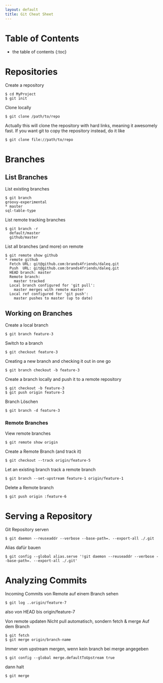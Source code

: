 ```yaml
---
layout: default
title: Git Cheat Sheet
---
```


# Table of Contents

* the table of contents
{:toc}

# Repositories

Create a repository

	$ cd MyProject
	$ git init

Clone locally 

	$ git clone /path/to/repo
	
Actually this will clone the repository with hard links, meaning it awesomely fast. If you want
git to copy the repository instead, do it like
	
	$ git clone file://path/to/repo

# Branches

## List Branches

List existing branches

	$ git branch
  	groovy-experimental
	* master
  	sql-table-type

List remote tracking branches

	$ git branch -r
	  default/master
	  github/master

List all branches (and more) on remote

	$ git remote show github
	* remote github
	  Fetch URL: git@github.com:brands4friends/daleq.git
	  Push  URL: git@github.com:brands4friends/daleq.git
	  HEAD branch: master
	  Remote branch:
	    master tracked
	  Local branch configured for 'git pull':
	    master merges with remote master
	  Local ref configured for 'git push':
	    master pushes to master (up to date)

## Working on Branches

Create a local branch

	$ git branch feature-3

Switch to a branch

	$ git checkout feature-3

Creating a new branch and checking it out in one go

	$ git branch checkout -b feature-3

Create a branch locally and push it to a remote repository

	$ git checkout -b feature-3
	$ git push origin feature-3


Branch Löschen

	$ git branch -d feature-3


### Remote Branches

View remote branches

	$ git remote show origin

Create a Remote Branch (and track it)

	$ git checkout --track origin/feature-5

Let an existing branch track a remote branch

	$ git branch --set-upstream feature-1 origin/feature-1

Delete a Remote branch

	$ git push origin :feature-6

# Serving a Repository

Git Repository serven

	$ git daemon --reuseaddr --verbose --base-path=. --export-all ./.git


Alias dafür bauen

	$ git config --global alias.serve '!git daemon --reuseaddr --verbose --base-path=. --export-all ./.git'

# Analyzing Commits

Incoming Commits von Remote auf einem Branch sehen

	$ git log ..origin/feature-7

also von HEAD bis origin/feature-7

Von remote updaten
Nicht pull automatisch, sondern fetch & merge
Auf dem Branch

	$ git fetch
	$ git merge origin/branch-name

Immer vom upstream mergen, wenn kein branch bei merge angegeben

	$ git config --global merge.defaultToUpstream true


dann halt

	$ git merge
